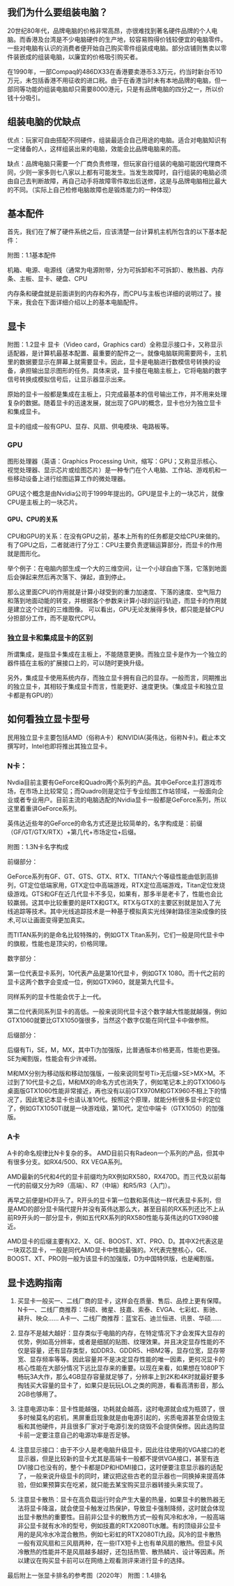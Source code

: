 ## 我们为什么要组装电脑？
20世纪80年代，品牌电脑的价格非常高昂，亦很难找到著名硬件品牌的个人电脑。而香港及台湾是不少电脑硬件的生产地，较容易购得价钱较便宜的电脑零件。一些对电脑有认识的消费者便开始自己购买零件组装成电脑。部分店铺则售卖以零件装嵌成的组装电脑，以廉宜的价格吸引购买者。

在1990年，一部Compaq的486DX33在香港要卖港币3.3万元，约当时新台币10万元，未包括香港不用征收的进口税。由于在香港当时未有本地品牌的电脑，但一部同等功能的组装电脑却只需要8000港元，只是有品牌电脑的四分之一，所以价钱十分吸引。

## 组装电脑的优缺点
优点：玩家可自由搭配不同硬件，组装最适合自己用途的电脑。适合对电脑知识有一定储备的人，这样组装出来的电脑，效能会比品牌电脑来的高。

缺点：品牌电脑只需要一个厂商负责修理，但玩家自行组装的电脑可能因代理商不同，少则一家多则七八家以上都有可能发生。当发生故障时，自行组装的电脑必须由自己去判断故障，再自己动手将故障零件取出后送修，这是与品牌电脑相比最大的不同。（实际上自己检修电脑故障也是锻炼能力的一种体现）

## 基本配件
首先，我们在了解了硬件系统之后，应该清楚一台计算机主机所包含的以下基本配件：

附图：1.1基本配件

机箱、电源、电源线（通常为电源附带，分为可拆卸和不可拆卸）、散热器、内存条、主板、显卡、硬盘、CPU

内存条和硬盘就是前面讲到的内存和外存，而CPU与主板也详细的说明过了。接下来，我会在下面详细介绍以上的基本电脑配件。

## 显卡
附图：1.2显卡
显卡（Video card，Graphics card）全称显示接口卡，又称显示适配器，是计算机最基本配置、最重要的配件之一。就像电脑联网需要网卡，主机里的数据要显示在屏幕上就需要显卡。因此，显卡是电脑进行数模信号转换的设备，承担输出显示图形的任务。具体来说，显卡接在电脑主板上，它将电脑的数字信号转换成模拟信号后，让显示器显示出来。   

原始的显卡一般都是集成在主板上，只完成最基本的信号输出工作，并不用来处理复杂的数据。随着显卡的迅速发展，就出现了GPU的概念，显卡也分为独立显卡和集成显卡。

显卡的组成一般有GPU、显存、风扇、供电模块、电路板等。

### GPU
图形处理器（英语：Graphics Processing Unit，缩写：GPU；又称显示核心、视觉处理器、显示芯片或绘图芯片）是一种专门在个人电脑、工作站、游戏机和一些移动设备上进行绘图运算工作的微处理器。

GPU这个概念是由Nvidia公司于1999年提出的。GPU是显卡上的一块芯片，就像CPU是主板上的一块芯片。

#### GPU、CPU的关系
CPU和GPU的关系：在没有GPU之前，基本上所有的任务都是交给CPU来做的。有了GPU之后，二者就进行了分工：CPU主要负责逻辑运算部分，而显卡的作用就是图形化。

举个例子：在电脑内部生成一个大的三维空间，让一个小球自由下落，它落到地面后会弹起来然后再次落下、弹起，直到停止。

那么这里面CPU的作用就是计算小球受到的重力加速度、下落的速度、空气阻力和落到地面动能的转变，并根据各个参数来计算小球的运行轨迹，而显卡的作用就是建立这个过程的三维图像。
可以看出，GPU无论发展得多快，都只能是替CPU分担部分工作，而不是取代CPU。

### 独立显卡和集成显卡的区别
所谓集成，是指显卡集成在主板上，不能随意更换。而独立显卡是作为一个独立的器件插在主板的扩展接口上的，可以随时更换升级。

另外，集成显卡使用系统内存，而独立显卡拥有自己的显存。一般而言，同期推出的独立显卡，其相较于集成显卡而言，性能更好、速度更快。（集成显卡和独立显卡都是有GPU的）

## 如何看独立显卡型号
民用独立显卡主要包括AMD（俗称A卡）和NVIDIA(英伟达，俗称N卡)。截止本文撰写时，Intel也即将推出其独立显卡。

### N卡：
Nvdia目前主要有GeForce和Quadro两个系列的产品。其中GeForce主打游戏市场，在市场上比较常见；而Quadro则是定位于专业绘图工作站领域，一般面向企业或者专业用户。目前主流的电脑选配的Nvidia显卡一般都是GeForce系列，所以这里着重讲GeForce系列。

英伟达近些年的GeForce的命名方式还是比较简单的，名字构成是：前缀（GF/GT/GTX/RTX）+第几代+市场定位+后缀。

附图：1.3N卡名字构成

前缀部分：

GeForce系列有GF、GT、GTS、GTX、RTX、TITAN六个等级性能由低到高排列，GT定位低端家用，GTX定位中高端游戏，RTX定位高端游戏，Titan定位发烧级游戏。GTS和GF在近几代显卡不多见，如果有，那多半是老卡了，性能也会比较羸弱。这其中比较重要的是RTX和GTX。RTX与GTX的主要区别就是加入了光线追踪等技术。其中光线追踪技术是一种基于模拟真实光线弹射路径渲染成像的技术,可以让画面变得更加真实。

而TITAN系列的是命名比较特殊的，例如GTX Titan系列，它们一般是同代显卡中的旗舰，性能也是顶尖的，价格同理。

数字部分：

第一位代表显卡系列，10代表产品是第10代显卡，例如GTX 1080。而十代之前的显卡这两个数字会变成一位，例如GTX960，就是第九代显卡。

同样系列的显卡性能会优于上一代。

第二位代表同系列显卡的高低。一般来说同代显卡这个数字越大性能就越强，例如GTX1060就要比GTX1050强很多，当然这个数字仅能在同代显卡中做参照。

后缀部分：

后缀有Ti，SE，M，MX，其中Ti为加强版，比普通版本价格更高，性能也更强。SE为阉割版，性能会有少许减弱。

M和MX分别为移动版和移动加强版，一般来说同型号Ti>无后缀>SE>MX>M。不过到了10代显卡之后，M和MX的命名方式也消失了，例如笔记本上的GTX1060与桌面版GTX1060性能非常接近，再也没有以前GTX970M和GTX960不相上下的情况了，因此笔记本显卡也请认准10代。按照这个原理，就能分析很多显卡的定位了，例如GTX1050Ti就是一块游戏级，第10代，定位中端卡（GTX1050）的加强版。

### A卡
A卡的命名规律比N卡复杂的多。
AMD目前只有Radeon一个系列的产品，但其中有很多分支。如RX4/500、RX VEGA系列。

AMD最新的5代和4代的显卡前缀均为RX例如RX580，RX470D。而三代及以前每一代的前缀又分为R9（高端）、R7（中端）和R5/R3（入门）。

再早之前便是HD开头了。R开头的显卡第一位数和英伟达一样代表显卡系列，但是AMD的部分显卡隔代提升并没有英伟达那么大，甚至目前的RX系列还比不上从前R9开头的一部分显卡，例如五代RX系列的RX580性能与英伟达的GTX980接近。

AMD显卡的后缀主要有X2、X、GE、BOOST、XT、PRO、D。其中X2代表这是一块双芯显卡，一般是同代AMD显卡中性能最强的。X代表完整核心，GE、BOOST、XT、PRO则一般为该显卡的加强版，D为中国特供版，也是阉割版。

## 显卡选购指南

1. 买显卡一般买一、二线厂商的显卡，这样会在质量、售后、品控上更有保障。
N卡一、二线厂商推荐：华硕、微星、技嘉、索泰、EVGA、七彩虹、影驰、耕升、映众……
A卡一、二线厂商推荐：蓝宝石、迪兰恒进、讯景、华硕……

2. 显存不是越大越好：显存类似于电脑的内存，在特定情况下才会发挥大显存的优势，例如高分辨率，或者是细腻的贴图、纹理效果。并且决定显存性能的不仅是容量，还有显存类型，如DDR3、GDDR5、HBM2等，显存位宽，显存带宽、显存频率等等。因此容量并不是决定显存性能的唯一因素，更何况显卡的核心性能在大部分情况下远比显存来的重要。以现在来看，如果想在1080P下畅玩3A大作，那么4GB显存容量就足够了，分辨率上到2K和4K时就最好要多掏钱买大容量的显卡了，如果只是玩玩LOL之类的网游，看看高清影音，那么2GB也够用了。

3. 注意电源功率：显卡性能越强，功耗就会越高，这时电源就会成为瓶颈了，很多时候莫名的宕机，黑屏重启现象就是由电源引起的，劣质电源甚至会烧毁主板和其他硬件，并且很多厂家对于电源引发的烧毁不会提供保修。因此选购显卡前一定要注意自己的电源功率是否足够。

4. 注意显示接口：由于不少人是老电脑升级显卡，因此往往使用的VGA接口的老显示器，但是比较新的显卡尤其是高端卡一般都不提供VGA接口，甚至有连DVI接口也没有的，整个卡都是DP和HDMI接口，这时便要注意显示器的适配了，一般来说升级显卡的同时，建议把这些古老的显示器也一同换掉来提高体验，但如果预算实在吃紧，就只能去某宝购买显示器转接头来实现了。

5. 注意显卡散热：显卡在高负载运行时会产生大量的热量，如果显卡的散热器无法将显卡降温，就会使显卡触发过热保护，导致显卡强制降频，这时就会体现出显卡散热的重要性。目前非公显卡的散热方式一般有风冷和水冷，一般高端非公显卡就有水冷的型号，例如技嘉的RTX2080TI水雕。有的顶级非公显卡用的是风冷水冷混合散热，例如七彩虹的RTX2080TI九段。风冷的显卡散热一般有双风扇和三风扇两种，在一些ITX短卡上也有单风扇的散热。但显卡风冷散热的性能并不是风扇越多越好，还包括热管、散热鳞片、设计等因素。所以建议在购买显卡前可以在网络上观看测评来进行显卡的选择。

最后附上一张显卡排名的参考图（2020年）
附图：1.4排名
